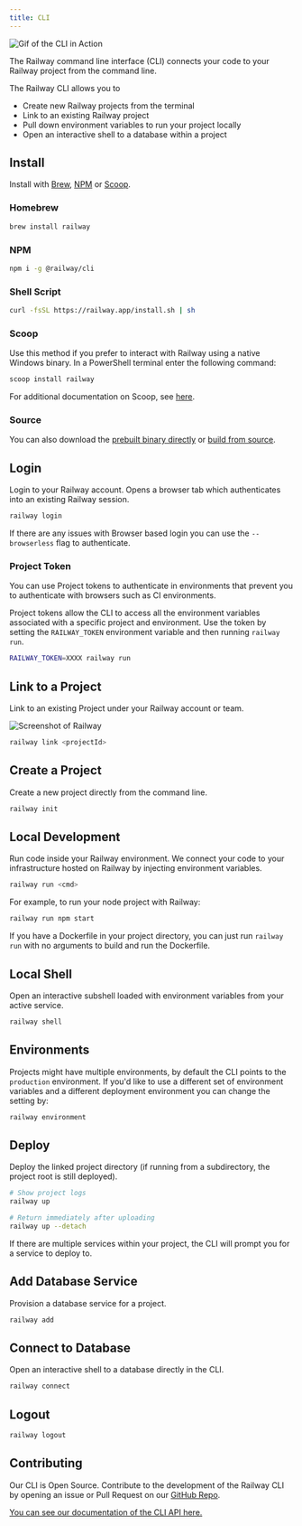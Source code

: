 ```yaml
---
title: CLI
---
```


<Image src="https://res.cloudinary.com/railway/image/upload/v1645060494/docs/CLIexample_fiflvb.gif"
alt="Gif of the CLI in Action"
layout="intrinsic"
width={800} height={468} quality={100} />

The Railway command line interface (CLI) connects your code to your Railway project from the command line.

The Railway CLI allows you to

- Create new Railway projects from the terminal
- Link to an existing Railway project
- Pull down environment variables to run your project locally
- Open an interactive shell to a database within a project

## Install

Install with [Brew](https://brew.sh), [NPM](https://www.npmjs.com/package/@railway/cli) or [Scoop](https://scoop.sh).

### Homebrew

```bash
brew install railway
```

### NPM

```bash
npm i -g @railway/cli
```

### Shell Script

```bash
curl -fsSL https://railway.app/install.sh | sh
```

### Scoop

Use this method if you prefer to interact with Railway using a native Windows binary. In a PowerShell terminal enter the following command:

```ps1
scoop install railway
```

For additional documentation on Scoop, see [here](https://scoop-docs.vercel.app/).

### Source

You can also download the [prebuilt binary directly](https://github.com/railwayapp/cli/releases/latest) or [build from source](https://github.com/railwayapp/cli#from-source).

## Login

Login to your Railway account. Opens a browser tab which authenticates into an existing Railway session.

```bash
railway login
```

If there are any issues with Browser based login you can use the `--browserless` flag to authenticate.

### Project Token

You can use Project tokens to authenticate in environments that prevent you to authenticate with browsers such as CI environments.

Project tokens allow the CLI to access all the environment variables associated
with a specific project and environment. Use the token by setting the
`RAILWAY_TOKEN` environment variable and then running `railway run`.

```bash
RAILWAY_TOKEN=XXXX railway run
```

## Link to a Project

Link to an existing Project under your Railway account or team.

<Image src="https://res.cloudinary.com/railway/image/upload/v1631917786/docs/railway-link_juslvt.png"
alt="Screenshot of Railway"
layout="intrinsic"
width={389} height={116} quality={80} />

```bash
railway link <projectId>
```

## Create a Project

Create a new project directly from the command line.

```bash
railway init
```

## Local Development

Run code inside your Railway environment. We connect your code to your
infrastructure hosted on Railway by injecting environment variables.

```bash
railway run <cmd>
```

For example, to run your node project with Railway:

```bash
railway run npm start
```

If you have a Dockerfile in your project directory, you can just run
`railway run` with no arguments to build and run the Dockerfile.

## Local Shell

Open an interactive subshell loaded with environment variables from your active service.

```bash
railway shell
```

## Environments

Projects might have multiple environments, by default the CLI points to the `production` environment. If you'd like to use a different set of environment variables and a different deployment environment you can change the setting by:

```bash
railway environment
```

## Deploy

Deploy the linked project directory (if running from a subdirectory, the project root is still deployed).

```bash
# Show project logs
railway up

# Return immediately after uploading
railway up --detach
```

If there are multiple services within your project, the CLI will prompt you for a service to deploy to.

## Add Database Service

Provision a database service for a project.

```bash
railway add
```

## Connect to Database

Open an interactive shell to a database directly in the CLI.

```bash
railway connect
```

## Logout

```bash
railway logout
```

## Contributing

Our CLI is Open Source. Contribute to the development of the Railway CLI by opening an issue or Pull Request on our [GitHub Repo](https://github.com/railwayapp/cli).

[You can see our documentation of the CLI API here.](/reference/cli-api)
